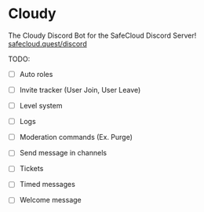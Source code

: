 # Cloudy
The Cloudy Discord Bot for the SafeCloud Discord Server!
[safecloud.quest/discord](url)

TODO:

* [ ] Auto roles
* [ ] Invite tracker (User Join, User Leave)
* [ ] Level system
* [ ] Logs
* [ ] Moderation commands (Ex. Purge)
* [ ] Send message in channels
* [ ] Tickets
* [ ] Timed messages
* [ ] Welcome message

